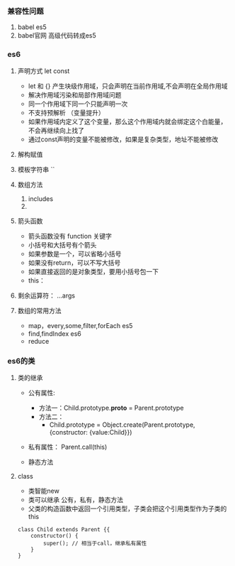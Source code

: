 ### 兼容性问题
1. babel es5
2. babel官网  高级代码转成es5

### es6
1. 声明方式  let const
    - let 和 {} 产生块级作用域，只会声明在当前作用域,不会声明在全局作用域
    - 解决作用域污染和局部作用域问题
    - 同一个作用域下同一个只能声明一次
    - 不支持预解析 （变量提升）
    - 如果作用域内定义了这个变量，那么这个作用域内就会绑定这个白能量，不会再继续向上找了
    - 通过const声明的变量不能被修改，如果是复杂类型，地址不能被修改

2. 解构赋值

3. 模板字符串 ``

4. 数组方法
    1. includes
    2. 

5. 箭头函数
    - 箭头函数没有 function 关键字
    - 小括号和大括号有个箭头
    - 如果参数是一个，可以省略小括号 
    - 如果没有return，可以不写大括号
    - 如果直接返回的是对象类型，要用小括号包一下
    - this：
    
6. 剩余运算符： ...args

7. 数组的常用方法
    - map，every,some,filter,forEach  es5
    - find,findIndex  es6
    - reduce


### es6的类
1. 类的继承
    - 公有属性: 
        - 方法一：Child.prototype.__proto__ = Parent.prototype
        - 方法二：
            - Child.prototype = Object.create(Parent.prototype,{constructor: {value:Child}}) 
            
    - 私有属性： Parent.call(this)
    - 静态方法

2. class
    - 类智能new
    - 类可以继承 公有，私有，静态方法
    - 父类的构造函数中返回一个引用类型，子类会把这个引用类型作为子类的this
    
    ```
    class Child extends Parent {{
        constructor() {
            super(); // 相当于call，继承私有属性
        }
    }
    ```

